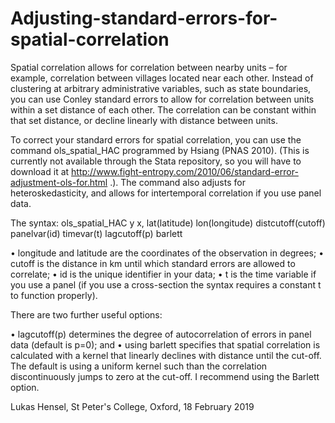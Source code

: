 # Adjusting-standard-errors-for-spatial-correlation
Spatial correlation allows for correlation between nearby units – for example, correlation between villages located near each other. Instead of clustering at arbitrary administrative variables, such as state boundaries, you can use Conley standard errors to allow for correlation between units within a set distance of each other. The correlation can be constant within that set distance, or decline linearly with distance between units. 

To correct your standard errors for spatial correlation, you can use the command ols_spatial_HAC programmed by Hsiang (PNAS 2010). (This is currently not available through the Stata repository, so you will have to download it at http://www.fight-entropy.com/2010/06/standard-error-adjustment-ols-for.html .). The command also adjusts for heteroskedasticity, and allows for intertemporal correlation if you use panel data. 

The syntax:
ols_spatial_HAC y x, lat(latitude) lon(longitude) distcutoff(cutoff) panelvar(id) timevar(t) lagcutoff(p) barlett

•	longitude and latitude are the coordinates of the observation in degrees;
•	cutoff is the distance in km until which standard errors are allowed to correlate;
•	id is the unique identifier in your data;
•	t is the time variable if you use a panel (if you use a cross-section the syntax requires a constant t to function properly).

There are two further useful options:

•	lagcutoff(p) determines the degree of autocorrelation of errors in panel data (default is p=0); and
•	using barlett specifies that spatial correlation is calculated with a kernel that linearly declines with distance until the cut-off. The default is using a uniform kernel such than the correlation discontinuously jumps to zero at the cut-off. I recommend using the Barlett option.

Lukas Hensel, St Peter's College, Oxford, 18 February 2019
